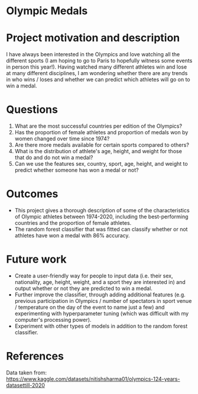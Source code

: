 # Olympic Medals

# Project motivation and description
I have always been interested in the Olympics and love watching all the different sports (I am hoping to go to Paris to hopefully witness some events in person this year!). Having watched many different athletes win and lose at many different disciplines, I am wondering whether there are any trends in who wins / loses and whether we can predict which athletes will go on to win a medal. 

# Questions
1. What are the most successful countries per edition of the Olympics?
2. Has the proportion of female athletes and proportion of medals won by women changed over time since 1974?
3. Are there more medals available for certain sports compared to others?
4. What is the distribution of athlete's age, height, and weight for those that do and do not win a medal?
5. Can we use the features sex, country, sport, age, height, and weight to predict whether someone has won a medal or not?

# Outcomes
- This project gives a thorough description of some of the characteristics of Olympic athletes between 1974-2020, including the best-performing countries and the proportion of female athletes.
- The random forest classifier that was fitted can classify whether or not athletes have won a medal with 86% accuracy.

# Future work
- Create a user-friendly way for people to input data (i.e. their sex, nationality, age, height, weight, and a sport they are interested in) and output whether or not they are predicted to win a medal.
- Further improve the classifier, through adding additional features (e.g. previous participation in Olympics / number of spectators in sport venue / temperature on the day of the event to name just a few) and experimenting with hyperparameter tuning (which was difficult with my computer's processing power).
- Experiment with other types of models in addition to the random forest classifier.

# References
Data taken from: https://www.kaggle.com/datasets/nitishsharma01/olympics-124-years-datasettill-2020
